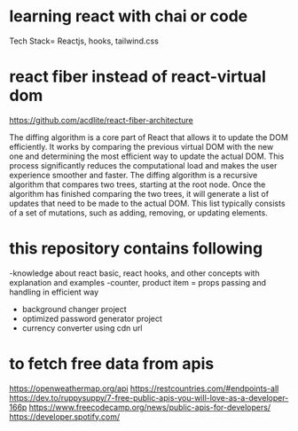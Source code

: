 # learning react with chai or code
Tech Stack= Reactjs, hooks, tailwind.css

# react fiber instead of react-virtual dom
https://github.com/acdlite/react-fiber-architecture

The diffing algorithm is a core part of React that allows it to update the DOM efficiently. It works by comparing the previous virtual DOM with the new one and determining the most efficient way to update the actual DOM. This process significantly reduces the computational load and makes the user experience smoother and faster.
The diffing algorithm is a recursive algorithm that compares two trees, starting at the root node.
Once the algorithm has finished comparing the two trees, it will generate a list of updates that need to be made to the actual DOM. This list typically consists of a set of mutations, such as adding, removing, or updating elements.

# this repository contains following
-knowledge about react basic, react hooks, and other concepts with explanation and examples
-counter, product item = props passing and handling in efficient way
- background changer project
- optimized password generator project
- currency converter using cdn url

# to fetch free data from apis
https://openweathermap.org/api
https://restcountries.com/#endpoints-all
https://dev.to/ruppysuppy/7-free-public-apis-you-will-love-as-a-developer-166p 
https://www.freecodecamp.org/news/public-apis-for-developers/ 
https://developer.spotify.com/

